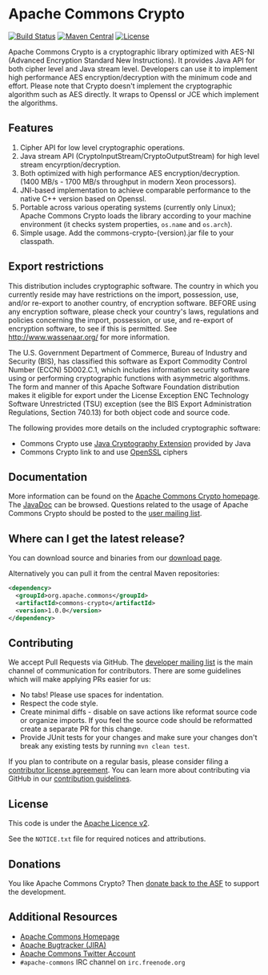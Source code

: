 <!---
 Licensed to the Apache Software Foundation (ASF) under one or more
 contributor license agreements.  See the NOTICE file distributed with
 this work for additional information regarding copyright ownership.
 The ASF licenses this file to You under the Apache License, Version 2.0
 (the "License"); you may not use this file except in compliance with
 the License.  You may obtain a copy of the License at

      http://www.apache.org/licenses/LICENSE-2.0

 Unless required by applicable law or agreed to in writing, software
 distributed under the License is distributed on an "AS IS" BASIS,
 WITHOUT WARRANTIES OR CONDITIONS OF ANY KIND, either express or implied.
 See the License for the specific language governing permissions and
 limitations under the License.
-->
<!---
 +======================================================================+
 |****                                                              ****|
 |****      THIS FILE IS GENERATED BY THE COMMONS BUILD PLUGIN      ****|
 |****                    DO NOT EDIT DIRECTLY                      ****|
 |****                                                              ****|
 +======================================================================+
 | TEMPLATE FILE: readme-md-template.md                                 |
 | commons-build-plugin/trunk/src/main/resources/commons-xdoc-templates |
 +======================================================================+
 |                                                                      |
 | 1) Re-generate using: mvn commons:readme-md                          |
 |                                                                      |
 | 2) Set the following properties in the component's pom:              |
 |    - commons.componentid (required, alphabetic, lower case)          |
 |    - commons.release.version (required)                              |
 |                                                                      |
 | 3) Example Properties                                                |
 |                                                                      |
 |  <properties>                                                        |
 |    <commons.componentid>math</commons.componentid>                   |
 |    <commons.release.version>1.2</commons.release.version>            |
 |  </properties>                                                       |
 |                                                                      |
 +======================================================================+
--->
Apache Commons Crypto
===================

[![Build Status](https://travis-ci.org/apache/commons-crypto.svg?branch=master)](https://travis-ci.org/apache/commons-crypto)
[![Maven Central](https://maven-badges.herokuapp.com/maven-central/org.apache.commons/commons-crypto/badge.svg)](https://maven-badges.herokuapp.com/maven-central/org.apache.commons/commons-crypto/)
[![License](http://img.shields.io/:license-apache-blue.svg)](http://www.apache.org/licenses/LICENSE-2.0.html)


Apache Commons Crypto is a cryptographic library optimized with AES-NI (Advanced Encryption
Standard New Instructions). It provides Java API for both cipher level and Java stream level.
Developers can use it to implement high performance AES encryption/decryption with the minimum
code and effort. Please note that Crypto doesn't implement the cryptographic algorithm such as
AES directly. It wraps to Openssl or JCE which implement the algorithms.

Features
--------

1. Cipher API for low level cryptographic operations.
2. Java stream API (CryptoInputStream/CryptoOutputStream) for high level stream encyrption/decryption.
3. Both optimized with high performance AES encryption/decryption. (1400 MB/s - 1700 MB/s throughput in modern Xeon processors).
4. JNI-based implementation to achieve comparable performance to the native C++ version based on Openssl.
5. Portable across various operating systems (currently only Linux);
   Apache Commons Crypto loads the library according to your machine environment (it checks system properties, `os.name` and `os.arch`).
6. Simple usage. Add the commons-crypto-(version).jar file to your classpath.


Export restrictions
-------------------

This distribution includes cryptographic software.
The country in which you currently reside may have restrictions
on the import, possession, use, and/or re-export to another country,
of encryption software. BEFORE using any encryption software,
please check your country's laws, regulations and policies
concerning the import, possession, or use, and re-export of
encryption software, to see if this is permitted.
See <http://www.wassenaar.org/> for more information.

The U.S. Government Department of Commerce, Bureau of Industry and Security (BIS),
has classified this software as Export Commodity Control Number (ECCN) 5D002.C.1,
which includes information security software using or performing
cryptographic functions with asymmetric algorithms.
The form and manner of this Apache Software Foundation distribution makes
it eligible for export under the License Exception
ENC Technology Software Unrestricted (TSU) exception
(see the BIS Export Administration Regulations, Section 740.13)
for both object code and source code.

The following provides more details on the included cryptographic software:

* Commons Crypto use [Java Cryptography Extension](http://docs.oracle.com/javase/8/docs/technotes/guides/security/crypto/CryptoSpec.html) provided by Java
* Commons Crypto link to and use [OpenSSL](https://www.openssl.org/) ciphers

Documentation
-------------

More information can be found on the [Apache Commons Crypto homepage](https://commons.apache.org/proper/commons-crypto).
The [JavaDoc](https://commons.apache.org/proper/commons-crypto/javadocs/api-release) can be browsed.
Questions related to the usage of Apache Commons Crypto should be posted to the [user mailing list][ml].

Where can I get the latest release?
-----------------------------------
You can download source and binaries from our [download page](https://commons.apache.org/proper/commons-crypto/download_crypto.cgi).

Alternatively you can pull it from the central Maven repositories:

```xml
<dependency>
  <groupId>org.apache.commons</groupId>
  <artifactId>commons-crypto</artifactId>
  <version>1.0.0</version>
</dependency>
```

Contributing
------------

We accept Pull Requests via GitHub. The [developer mailing list][ml] is the main channel of communication for contributors.
There are some guidelines which will make applying PRs easier for us:
+ No tabs! Please use spaces for indentation.
+ Respect the code style.
+ Create minimal diffs - disable on save actions like reformat source code or organize imports. If you feel the source code should be reformatted create a separate PR for this change.
+ Provide JUnit tests for your changes and make sure your changes don't break any existing tests by running ```mvn clean test```.

If you plan to contribute on a regular basis, please consider filing a [contributor license agreement](https://www.apache.org/licenses/#clas).
You can learn more about contributing via GitHub in our [contribution guidelines](CONTRIBUTING.md).

License
-------
This code is under the [Apache Licence v2](https://www.apache.org/licenses/LICENSE-2.0).

See the `NOTICE.txt` file for required notices and attributions.

Donations
---------
You like Apache Commons Crypto? Then [donate back to the ASF](https://www.apache.org/foundation/contributing.html) to support the development.

Additional Resources
--------------------

+ [Apache Commons Homepage](https://commons.apache.org/)
+ [Apache Bugtracker (JIRA)](https://issues.apache.org/jira/browse/@JIRA_ID@)
+ [Apache Commons Twitter Account](https://twitter.com/ApacheCommons)
+ `#apache-commons` IRC channel on `irc.freenode.org`

[ml]:https://commons.apache.org/mail-lists.html
